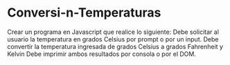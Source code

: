 # Conversi-n-Temperaturas
Crear un programa en Javascript que realice lo siguiente: Debe solicitar al usuario la temperatura en grados Celsius por prompt o por un input. Debe convertir la temperatura ingresada de grados Celsius a grados Fahrenheit y Kelvin Debe imprimir ambos resultados por consola o por el DOM. 
